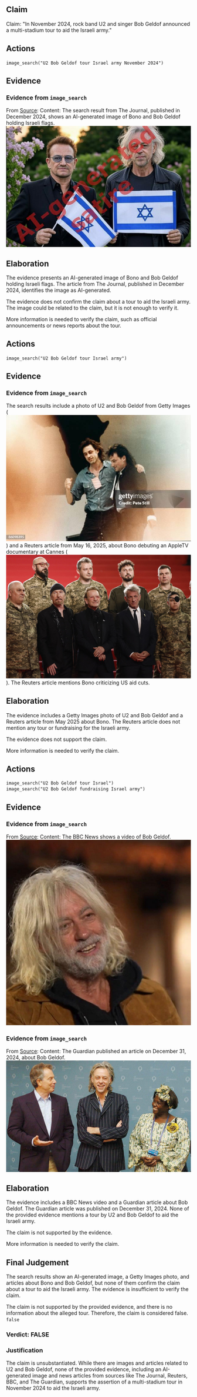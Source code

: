 ## Claim
Claim: "In November 2024, rock band U2 and singer Bob Geldof announced a multi-stadium tour to aid the Israeli army."

## Actions
```
image_search("U2 Bob Geldof tour Israel army November 2024")
```

## Evidence
### Evidence from `image_search`
From [Source](https://www.thejournal.ie/ai-generated-photo-of-bono-and-bob-geldof-with-israeli-flags-is-it-real-6577454-Dec2024/): 
Content: The search result from The Journal, published in December 2024, shows an AI-generated image of Bono and Bob Geldof holding Israeli flags. ![image 8014](media/2025-08-29_22-17-1756505861-108403.jpg)


## Elaboration
The evidence presents an AI-generated image of Bono and Bob Geldof holding Israeli flags. The article from The Journal, published in December 2024, identifies the image as AI-generated.

The evidence does not confirm the claim about a tour to aid the Israeli army. The image could be related to the claim, but it is not enough to verify it.

More information is needed to verify the claim, such as official announcements or news reports about the tour.


## Actions
```
image_search("U2 Bob Geldof tour Israel army")
```

## Evidence
### Evidence from `image_search`
The search results include a photo of U2 and Bob Geldof from Getty Images (![image 8020](media/2025-08-29_22-17-1756505871-186446.jpg)) and a Reuters article from May 16, 2025, about Bono debuting an AppleTV documentary at Cannes (![image 8021](media/2025-08-29_22-17-1756505872-548481.jpg)). The Reuters article mentions Bono criticizing US aid cuts.


## Elaboration
The evidence includes a Getty Images photo of U2 and Bob Geldof and a Reuters article from May 2025 about Bono. The Reuters article does not mention any tour or fundraising for the Israeli army.

The evidence does not support the claim.

More information is needed to verify the claim.


## Actions
```
image_search("U2 Bob Geldof tour Israel")
image_search("U2 Bob Geldof fundraising Israel army")
```

## Evidence
### Evidence from `image_search`
From [Source](https://www.bbc.com/news/av/entertainment-arts-66983976): 
Content: The BBC News shows a video of Bob Geldof. ![image 8022](media/2025-08-29_22-18-1756505883-068535.jpg)


### Evidence from `image_search`
From [Source](https://www.theguardian.com/world/2024/dec/31/live-aid-campaigner-bob-geldof-was-scathing-about-african-leaders-files-reveal): 
Content: The Guardian published an article on December 31, 2024, about Bob Geldof. ![image 8024](media/2025-08-29_22-18-1756505887-773047.jpg)


## Elaboration
The evidence includes a BBC News video and a Guardian article about Bob Geldof. The Guardian article was published on December 31, 2024. None of the provided evidence mentions a tour by U2 and Bob Geldof to aid the Israeli army.

The claim is not supported by the evidence.

More information is needed to verify the claim.


## Final Judgement
The search results show an AI-generated image, a Getty Images photo, and articles about Bono and Bob Geldof, but none of them confirm the claim about a tour to aid the Israeli army. The evidence is insufficient to verify the claim.

The claim is not supported by the provided evidence, and there is no information about the alleged tour. Therefore, the claim is considered false. `false`


### Verdict: FALSE

### Justification
The claim is unsubstantiated. While there are images and articles related to U2 and Bob Geldof, none of the provided evidence, including an AI-generated image and news articles from sources like The Journal, Reuters, BBC, and The Guardian, supports the assertion of a multi-stadium tour in November 2024 to aid the Israeli army.
